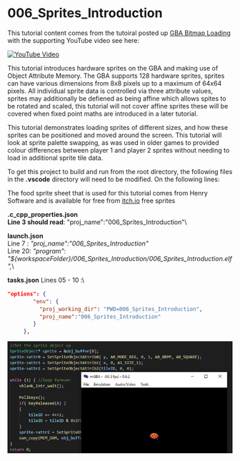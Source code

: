 # 006_Sprites_Introduction

This tutorial content comes from the tutoiral posted up [GBA Bitmap Loading](https://jamiedstewart.github.io/gba%20dev/2019/02/16/GBA-Dev-My-First-Pixels.html) with the supporting YouTube video see here:

[![YouTube Video](https://img.youtube.com/vi/Rj0lf46iljc/0.jpg)](https://www.youtube.com/embed/Rj0lf46iljc)

This tutorial introduces hardware sprites on the GBA and making use of Object Attribute Memory. The GBA supports 128 hardware sprites, sprites can have various dimensions from 8x8 pixels up to a maximum of 64x64 pixels. All individual sprite data is controlled via three attribute values, sprites may additionally be defiened as being affine which allows spites to be rotated and scaled, this tutorial will not cover affine sprites these will be covered when fixed point maths are introduced in a later tutorial.

This tutorial demonstrates loading sprites of different sizes, and how these sprites can be positioned and moved around the screen. This tutorial will look at sprite palette swapping, as was used in older games to provided colour differences between player 1 and player 2 sprites without needing to load in additional sprite tile data. 

To get this project to build and run from the root directory, the following files in the **.vscode** directory will need to be modified. On the following lines:

The food sprite sheet that is used for this tutorial comes from Henry Software and is available for free from [itch.io](https://henrysoftware.itch.io/pixel-food) free sprites

**.c_cpp_properties.json**\
**Line 3 should read**: "proj_name":"006_Sprites_Introduction"\

**launch.json**  
Line 7 : *"proj_name":"006_Sprites_Introduction"* \
Line 20: *"program": "${workspaceFolder}/006_Sprites_Introduction/006_Sprites_Introduction.elf",*\

**tasks.json**
Lines 05 - 10 :\

```JSON
"options": {
        "env": {
          "proj_working_dir": "PWD=006_Sprites_Introduction",
          "proj_name":"006_Sprites_Introduction"
        }
     },
```

![Look It Works](./images/screenshot.PNG)
